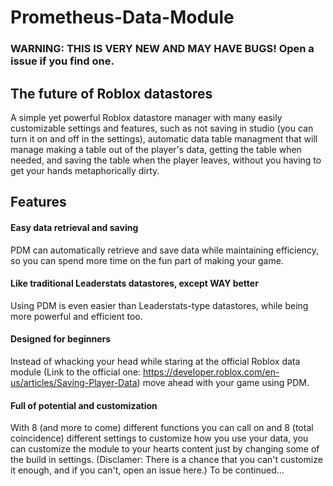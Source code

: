 # Prometheus-Data-Module
### WARNING: THIS IS VERY NEW AND MAY HAVE BUGS! Open a issue if you find one.

## The future of Roblox datastores
A simple yet powerful Roblox datastore manager with many easily customizable settings and features, such as not saving in studio (you can turn it on and off in the settings), automatic data table managment that will manage making a table out of the player's data, getting the table when needed, and saving the table when the player leaves, without you having to get your hands metaphorically dirty.
## Features
#### Easy data retrieval and saving
PDM can automatically retrieve and save data while maintaining efficiency, so you can spend more time on the fun part of making your game.
#### Like traditional Leaderstats datastores, except WAY better
Using PDM is even easier than Leaderstats-type datastores, while being more powerful and efficient too.
#### Designed for beginners
Instead of whacking your head while staring at the official Roblox data module (Link to the official one: https://developer.roblox.com/en-us/articles/Saving-Player-Data) move ahead with your game using PDM.
#### Full of potential and customization
With 8 (and more to come) different functions you can call on and 8 (total coincidence) different settings to customize how you use your data, you can customize the module to your hearts content just by changing some of the build in settings. (Disclamer: There is a chance that you can't customize it enough, and if you can't, open an issue here.)
To be continued...
